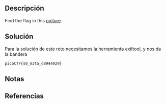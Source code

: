 ## Descripción
Find the flag in this [picture](https://jupiter.challenges.picoctf.org/static/916b07b4c87062c165ace1d3d31ef655/pico_img.png).
## Solución
Para la solución de este reto necesitamos la herramienta exiftool, y nos da la bandera

`picoCTF{s0_m3ta_d8944929}`
## Notas
## Referencias